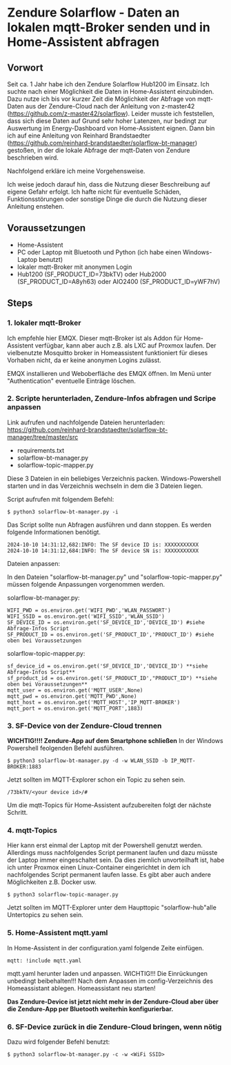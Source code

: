 # Zendure Solarflow - Daten an lokalen mqtt-Broker senden und in Home-Assistent abfragen

## Vorwort

Seit ca. 1 Jahr habe ich den Zendure Solarflow Hub1200 im Einsatz. Ich suchte nach einer Möglichkeit die Daten in Home-Assistent einzubinden. Dazu nutze ich bis vor kurzer Zeit die Möglichkeit der Abfrage von mqtt-Daten aus der Zendure-Cloud nach der Anleitung von z-master42 (https://github.com/z-master42/solarflow).
Leider musste ich feststellen, dass sich diese Daten auf Grund sehr hoher Latenzen, nur bedingt zur Auswertung im Energy-Dashboard von Home-Assistent eignen.
Dann bin ich auf eine Anleitung von Reinhard Brandstaedter (https://github.com/reinhard-brandstaedter/solarflow-bt-manager) gestoßen, in der die lokale Abfrage der mqtt-Daten von Zendure beschrieben wird.

Nachfolgend erkläre ich meine Vorgehensweise.

Ich weise jedoch darauf hin, dass die Nutzung dieser Beschreibung auf eigene Gefahr erfolgt. Ich hafte nicht für eventuelle Schäden, Funktionsstörungen oder sonstige Dinge die durch die Nutzung dieser Anleitung enstehen.

## Voraussetzungen

  - Home-Assistent
  - PC oder Laptop mit Bluetooth und Python (ich habe einen Windows-Laptop benutzt)
  - lokaler mqtt-Broker mit anonymen Login
  - Hub1200 (SF_PRODUCT_ID=73bkTV) oder Hub2000 (SF_PRODUCT_ID=A8yh63) oder AIO2400 (SF_PRODUCT_ID=yWF7hV)

## Steps

### 1. lokaler mqtt-Broker

Ich empfehle hier EMQX. Dieser mqtt-Broker ist als Addon für Home-Assistent verfügbar, kann aber auch z.B. als LXC auf Proxmox laufen.
Der vielbenutzte Mosquitto broker in Homeassistent funktioniert für dieses Vorhaben nicht, da er keine anonymen Logins zulässt.

EMQX installieren und Weboberfläche des EMQX öffnen.
Im Menü unter "Authentication" eventuelle Einträge löschen.

### 2. Scripte herunterladen, Zendure-Infos abfragen und Scripe anpassen

Link aufrufen und nachfolgende Dateien herunterladen: https://github.com/reinhard-brandstaedter/solarflow-bt-manager/tree/master/src

  - requirements.txt
  - solarflow-bt-manager.py
  - solarflow-topic-mapper.py

Diese 3 Dateien in ein beliebiges Verzeichnis packen.
Windows-Powershell starten und in das Verzeichnis wechseln in dem die 3 Dateien liegen.

Script aufrufen mit folgendem Befehl:
```
$ python3 solarflow-bt-manager.py -i
```
Das Script sollte nun Abfragen ausführen und dann stoppen. Es werden folgende Informationen benötigt.
```
2024-10-10 14:31:12,682:INFO: The SF device ID is: XXXXXXXXXXX
2024-10-10 14:31:12,684:INFO: The SF device SN is: XXXXXXXXXXX
```

Dateien anpassen:

In den Dateien "solarflow-bt-manager.py" und "solarflow-topic-mapper.py" müssen folgende Anpassungen vorgenommen werden.

solarflow-bt-manager.py:
```
WIFI_PWD = os.environ.get('WIFI_PWD','WLAN_PASSWORT')
WIFI_SSID = os.environ.get('WIFI_SSID','WLAN_SSID')
SF_DEVICE_ID = os.environ.get('SF_DEVICE_ID','DEVICE_ID') #siehe Abfrage-Infos Script
SF_PRODUCT_ID = os.environ.get('SF_PRODUCT_ID','PRODUCT_ID') #siehe oben bei Voraussetzungen
```

solarflow-topic-mapper.py:
```
sf_device_id = os.environ.get('SF_DEVICE_ID','DEVICE_ID') **siehe Abfrage-Infos Script**
sf_product_id = os.environ.get('SF_PRODUCT_ID',"PRODUCT_ID") **siehe oben bei Voraussetzungen**
mqtt_user = os.environ.get('MQTT_USER',None)
mqtt_pwd = os.environ.get('MQTT_PWD',None)
mqtt_host = os.environ.get('MQTT_HOST','IP_MQTT-BROKER')
mqtt_port = os.environ.get('MQTT_PORT',1883)
```

### 3. SF-Device von der Zendure-Cloud trennen

**WICHTIG!!!! Zendure-App auf dem Smartphone schließen**
In der Windows Powershell feolgenden Befehl ausführen.
```
$ python3 solarflow-bt-manager.py -d -w WLAN_SSID -b IP_MQTT-BROKER:1883
```

Jetzt sollten im MQTT-Explorer schon ein Topic zu sehen sein. 
```
/73bkTV/<your device id>/#
```
Um die mqtt-Topics für Home-Assistent aufzubereiten folgt der nächste Schritt.

### 4. mqtt-Topics

Hier kann erst einmal der Laptop mit der Powershell genutzt werden. Allerdings muss nachfolgendes Script permanent laufen und dazu müsste der Laptop immer eingeschaltet sein. Da dies ziemlich unvorteilhaft ist, habe ich unter Proxmox einen Linux-Container eingerichtet in dem ich nachfolgendes Script permanent laufen lasse. Es gibt aber auch andere Möglichkeiten z.B. Docker usw.
```
$ python3 solarflow-topic-manager.py
```

Jetzt sollten im MQTT-Explorer unter dem Haupttopic "solarflow-hub"alle Untertopics zu sehen sein.

### 5. Home-Assistent mqtt.yaml

In Home-Assistent in der configuration.yaml folgende Zeite einfügen.
```
mqtt: !include mqtt.yaml
```

mqtt.yaml herunter laden und anpassen. WICHTIG!!! Die Einrückungen unbedingt beibehalten!!!
Nach dem Anpassen im config-Verzeichnis des Homeassistant ablegen.
Homeassistant neu starten!

**Das Zendure-Device ist jetzt nicht mehr in der Zendure-Cloud aber über die Zendure-App per Bluetooth weiterhin konfigurierbar.**

### 6. SF-Device zurück in die Zendure-Cloud bringen, wenn nötig

Dazu wird folgender Befehl benutzt:
```
$ python3 solarflow-bt-manager.py -c -w <WiFi SSID>
```
